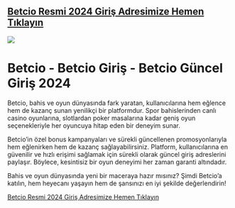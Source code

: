 ## <a href="https://betosferpartners.com/links/?btag=2239017">Betcio Resmi 2024 Giriş Adresimize Hemen Tıklayın</a>
<a href="https://betosferpartners.com/links/?btag=2239017"><img src="https://encrypted-tbn0.gstatic.com/images?q=tbn:ANd9GcTPuuW1eblr5uMxNkz4ysHdoFKTCIt7iqcW0A&s"></a>
# Betcio - Betcio Giriş - Betcio Güncel Giriş 2024
Betcio, bahis ve oyun dünyasında fark yaratan, kullanıcılarına hem eğlence hem de kazanç sunan yenilikçi bir platformdur. Spor bahislerinden canlı casino oyunlarına, slotlardan poker masalarına kadar geniş oyun seçenekleriyle her oyuncuya hitap eden bir deneyim sunar.

Betcio’in özel bonus kampanyaları ve sürekli güncellenen promosyonlarıyla hem eğlenirken hem de kazanç sağlayabilirsiniz. Platform, kullanıcılarına en güvenilir ve hızlı erişimi sağlamak için sürekli olarak güncel giriş adreslerini paylaşır. Böylece, kesintisiz bir oyun deneyimi her zaman garanti altındadır.

Bahis ve oyun dünyasında yeni bir maceraya hazır mısınız? Şimdi Betcio’a katılın, hem heyecanı yaşayın hem de şansınızı en iyi şekilde değerlendirin! 

<a href="https://betosferpartners.com/links/?btag=2239017">Betcio Resmi 2024 Giriş Adresimize Hemen Tıklayın</a>
